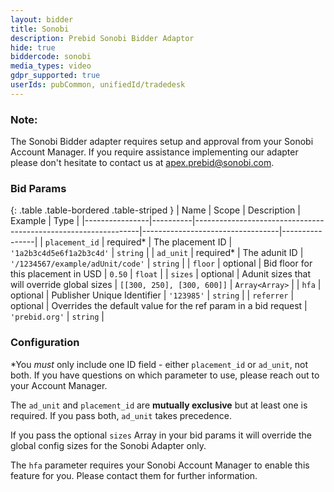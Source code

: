 ```yaml
---
layout: bidder
title: Sonobi
description: Prebid Sonobi Bidder Adaptor
hide: true
biddercode: sonobi
media_types: video
gdpr_supported: true
userIds: pubCommon, unifiedId/tradedesk
---
```


### Note:
The Sonobi Bidder adapter requires setup and approval from your Sonobi Account Manager. If you require assistance
implementing our adapter please don't hesitate to contact us at apex.prebid@sonobi.com.

### Bid Params

{: .table .table-bordered .table-striped }
| Name           | Scope    | Description                                                    | Example                          | Type           |
|----------------|----------|----------------------------------------------------------------|----------------------------------|----------------|
| `placement_id` | required* | The placement ID                                               | `'1a2b3c4d5e6f1a2b3c4d'`         | `string`       |
| `ad_unit`      | required* | The adunit ID                                                  | `'/1234567/example/adUnit/code'` | `string`       |
| `floor`        | optional | Bid floor for this placement in USD                            | `0.50`                           | `float`        |
| `sizes`        | optional | Adunit sizes that will override global sizes                   | `[[300, 250], [300, 600]]`       | `Array<Array>` |
| `hfa`          | optional | Publisher Unique Identifier                                    | `'123985'`                       | `string`       |
| `referrer`     | optional | Overrides the default value for the ref param in a bid request | `'prebid.org'`                   | `string`       |

### Configuration
*You *must* only include one ID field - either `placement_id` or `ad_unit`, not both. If you have questions on which parameter to use, please reach out to your Account Manager.

The `ad_unit` and `placement_id` are **mutually exclusive** but at least one is required. If you pass both, `ad_unit` takes precedence.

If you pass the optional `sizes` Array in your bid params it will override the global config sizes for the Sonobi Adapter only.

The `hfa` parameter requires your Sonobi Account Manager to enable this feature for you. Please contact them for further information.
